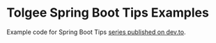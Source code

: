 # Tolgee Spring Boot Tips Examples

Example code for Spring Boot Tips [series published on dev.to]().
